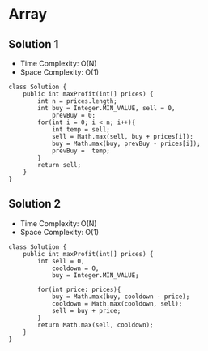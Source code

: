 # Array

## Solution 1
* Time Complexity: O(N)
* Space Complexity: O(1)
```
class Solution {
    public int maxProfit(int[] prices) {
        int n = prices.length;
        int buy = Integer.MIN_VALUE, sell = 0,
            prevBuy = 0;
        for(int i = 0; i < n; i++){
            int temp = sell;
            sell = Math.max(sell, buy + prices[i]);
            buy = Math.max(buy, prevBuy - prices[i]);
            prevBuy =  temp;
        }
        return sell;
    }
}
```

## Solution 2
* Time Complexity: O(N)
* Space Complexity: O(1)
```
class Solution {
    public int maxProfit(int[] prices) {
        int sell = 0,
            cooldown = 0,
            buy = Integer.MIN_VALUE;
        
        for(int price: prices){
            buy = Math.max(buy, cooldown - price);
            cooldown = Math.max(cooldown, sell);
            sell = buy + price;
        }
        return Math.max(sell, cooldown);
    }
}
```